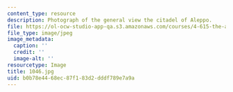 ```yaml
---
content_type: resource
description: Photograph of the general view the citadel of Aleppo.
file: https://ol-ocw-studio-app-qa.s3.amazonaws.com/courses/4-615-the-architecture-of-cairo-spring-2002/b0b78e4468ec87f183d2dddf789e7a9a_1046.jpg
file_type: image/jpeg
image_metadata:
  caption: ''
  credit: ''
  image-alt: ''
resourcetype: Image
title: 1046.jpg
uid: b0b78e44-68ec-87f1-83d2-dddf789e7a9a
---
```

